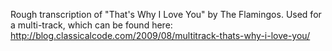 Rough transcription of "That's Why I Love You" by The Flamingos. Used for
a multi-track, which can be found here: http://blog.classicalcode.com/2009/08/multitrack-thats-why-i-love-you/
